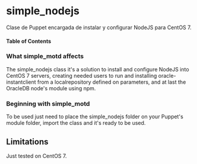 # simple_nodejs
Clase de Puppet encargada de instalar y configurar NodeJS para CentOS 7.

#### Table of Contents

### What simple_motd affects
The simple_nodejs class it's a solution to install and configure NodeJS into CentOS 7 servers, creating needed users to run and installing oracle-instantclient from a localrepository defined on parameters, and at last the OracleDB node's module using npm.

### Beginning with simple_motd
To be used just need to place the simple_nodejs folder on your Puppet's module folder, import the class and it's ready to be used.

## Limitations
Just tested on CentOS 7.
